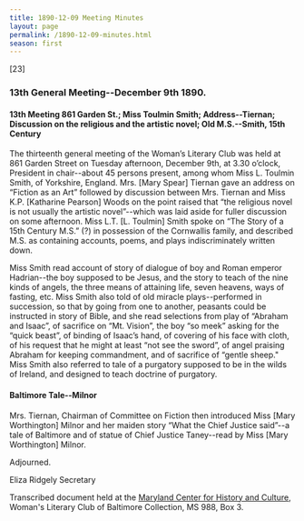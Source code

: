 ```yaml
---
title: 1890-12-09 Meeting Minutes
layout: page
permalink: /1890-12-09-minutes.html
season: first
---
```

[23]

### 13th General Meeting--December 9th 1890.

#### 13th Meeting 861 Garden St.; Miss Toulmin Smith; Address--Tiernan; Discussion on the religious and the artistic novel; Old M.S.--Smith, 15th Century

The thirteenth general meeting of the Woman’s Literary Club was held at 861 Garden Street on Tuesday afternoon, December 9th, at 3.30 o’clock, President in chair--about 45 persons present, among whom Miss L. Toulmin Smith, of Yorkshire, England. Mrs. [Mary Spear] Tiernan gave an address on “Fiction as an Art” followed by discussion between Mrs. Tiernan and Miss K.P. [Katharine Pearson] Woods on the point raised that “the religious novel is not usually the artistic novel”--which was laid aside for fuller discussion on some afternoon. Miss L.T. [L. Toulmin] Smith spoke on “The Story of a 15th Century M.S.” (?) in possession of the Cornwallis family, and described M.S. as containing accounts, poems, and plays indiscriminately written down.

Miss Smith read account of story of dialogue of boy and Roman emperor Hadrian--the boy supposed to be Jesus, and the story to teach of the nine kinds of angels, the three means of attaining life, seven heavens, ways of fasting, etc. Miss Smith also told of old miracle plays--performed in succession, so that by going from one to another, peasants could be instructed in story of Bible, and she read selections from play of “Abraham and Isaac”, of sacrifice on “Mt. Vision”, the boy “so meek” asking for the “quick beast”, of binding of Isaac’s hand, of covering of his face with cloth, of his request that he might at least “not see the sword”, of angel praising Abraham for keeping commandment, and of sacrifice of “gentle sheep." Miss Smith also referred to tale of a purgatory supposed to be in the wilds of Ireland, and designed to teach doctrine of purgatory.

#### Baltimore Tale--Milnor

Mrs. Tiernan, Chairman of Committee on Fiction then introduced Miss [Mary Worthington] Milnor and her maiden story “What the Chief Justice said”--a tale of Baltimore and of statue of Chief Justice Taney--read by Miss [Mary Worthington] Milnor.

Adjourned.

Eliza Ridgely
Secretary

Transcribed document held at the [Maryland Center for History and Culture](http://mdhs.org/), Woman's Literary Club of Baltimore Collection, MS 988, Box 3. 